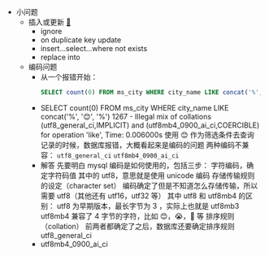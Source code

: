 - 小问题
	- 插入或更新 [🔗](https://baijiahao.baidu.com/s?id=1644358136491778500&wfr=spider&for=pc)
		- ignore
		- on duplicate key update
		- insert...select...where not exists
		- replace into
	- 编码问题
		- 从一个报错开始：
		  ```sql
		  SELECT count(0) FROM ms_city WHERE city_name LIKE concat('%', '😊', '%')
		  ```
		- SELECT count(0) FROM ms_city WHERE city_name LIKE concat('%', '😊', '%')
		  1267 - Illegal mix of collations (utf8_general_ci,IMPLICIT) and (utf8mb4_0900_ai_ci,COERCIBLE) for operation 'like', Time: 0.006000s
		  使用 😊 作为筛选条件去查询记录的时候，数据库报错，大概看起来是编码的问题
		  两种编码不兼容：
		  `utf8_general_ci` 
		  `utf8mb4_0900_ai_ci`
		- 解答
		  先要明白 mysql 编码是如何使用的，包括三步：
		  字符编码，确定字符码值
		  其中的 utf8，意思就是使用 unicode 编码
		  存储传输规则的设定（character set）
		  编码确定了但是不知道怎么存储传输，所以需要 utf8（其他还有 utf16，utf32 等）
		  其中 utf8 和 utf8mb4 的区别：
		  utf8 为早期版本，最长字节为 3 ，实际上也就是 utf8mb3
		  utf8mb4 兼容了 4 字节的字符，比如 😊，😭，🚗 等
		  排序规则（collation）
		  前两者都确定了之后，数据库还要确定排序规则
		  utf8_general_ci
		- utf8mb4_0900_ai_ci